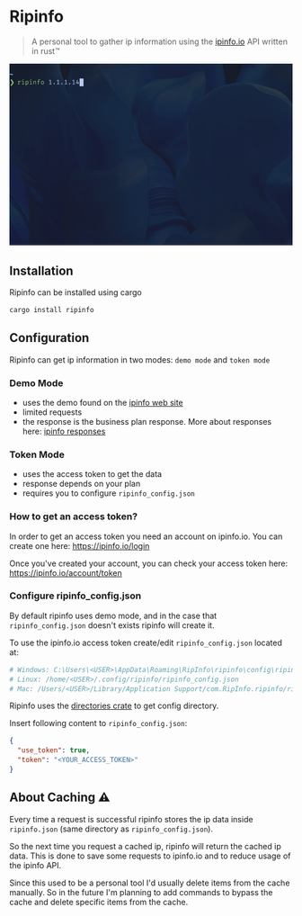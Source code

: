 # Ripinfo

> A personal tool to gather ip information using the
> [ipinfo.io](https://ipinfo.io/) API written in rust™

![command gif](./resources/gif.gif)

## Installation

Ripinfo can be installed using cargo

```sh
cargo install ripinfo
```

## Configuration

Ripinfo can get ip information in two modes: `demo mode` and `token mode`

### Demo Mode

- uses the demo found on the [ipinfo web site](https://ipinfo.io/)
- limited requests
- the response is the business plan response. More about responses here:
  [ipinfo responses](https://ipinfo.io/developers/responses)

### Token Mode

- uses the access token to get the data
- response depends on your plan
- requires you to configure `ripinfo_config.json`

### How to get an access token?

In order to get an access token you need an account on ipinfo.io. You can create
one here: https://ipinfo.io/login

Once you've created your account, you can check your access token here:
https://ipinfo.io/account/token

### Configure ripinfo_config.json

By default ripinfo uses demo mode, and in the case that `ripinfo_config.json`
doesn't exists ripinfo will create it.

To use the ipinfo.io access token create/edit `ripinfo_config.json` located at:

```sh
# Windows: C:\Users\<USER>\AppData\Roaming\RipInfo\ripinfo\config\ripinfo_config.json
# Linux: /home/<USER>/.config/ripinfo/ripinfo_config.json
# Mac: /Users/<USER>/Library/Application Support/com.RipInfo.ripinfo/ripinfo_config.json
```

Ripinfo uses the [directories crate](https://crates.io/crates/directories) to
get config directory.

Insert following content to `ripinfo_config.json`:

```json
{
  "use_token": true,
  "token": "<YOUR_ACCESS_TOKEN>"
}
```

## About Caching ⚠️

Every time a request is successful ripinfo stores the ip data inside
`ripinfo.json` (same directory as `ripinfo_config.json`).

So the next time you request a cached ip, ripinfo will return the cached ip
data. This is done to save some requests to ipinfo.io and to reduce usage of the
ipinfo API.

Since this used to be a personal tool I'd usually delete items from the cache
manually. So in the future I'm planning to add commands to bypass the cache and
delete specific items from the cache.

